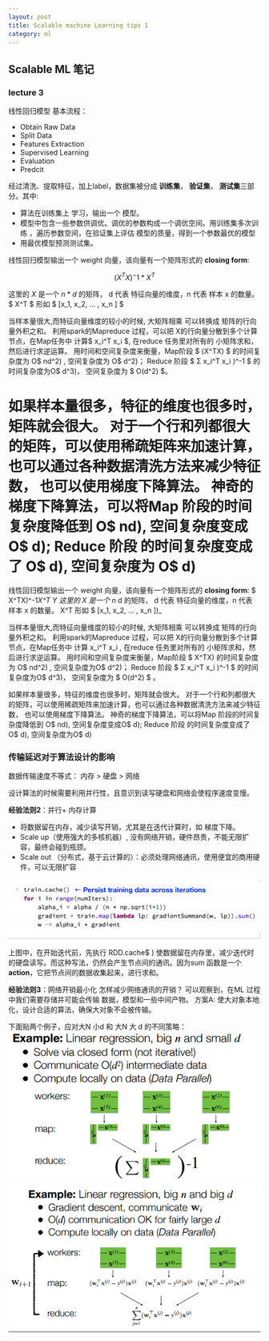 ```yaml
---
layout: post
title: Scalable machine Learning tips 1 
category: ml
--- 
```

## Scalable ML 笔记
### lecture 3
线性回归模型
基本流程：
- Obtain Raw Data
- Split Data
- Features Extraction
- Supervised Learning
- Evaluation
- Predcit

经过清洗、提取特征，加上label，数据集被分成 **训练集**， **验证集**， **测试集**三部分。其中:
- 算法在训练集上 学习，输出一个 模型。
- 模型中包含一些参数供调优。调优的参数构成一个调优空间。用训练集多次训练 ，遍历参数空间，在验证集上评估 模型的质量，得到一个参数最优的模型
- 用最优模型预测测试集。

线性回归模型输出一个 weight 向量，该向量有一个矩阵形式的 **closing form**: 

$$ (X^TX)^-1*X^T$$

这里的 $X$ 是一个 $n*d$ 的矩阵， d 代表 特征向量的维度，n 代表 样本 x 的数量。 $ X^T $ 形如 
$ [x_1, x_2, ... , x_n ] $

当样本量很大,而特征向量维度的较小的时候,
大矩阵相乘 可以转换成 矩阵的行向量外积之和。
利用spark的Mapreduce 过程，可以把 X的行向量分散到多个计算节点，在Map任务中 计算$ x_i^T x_i $,  在reduce 任务里对所有的 小矩阵求和，然后进行求逆运算。
用时间和空间复杂度来衡量，Map阶段  $ (X^TX) $ 的时间复杂度为 O$ nd^2) , 空间复杂度为 O$ d^2)；
 Reduce 阶段 $ Σ x_i^T x_i )^-1 $ 的时间复杂度为O$ d^3)， 空间复杂度为 $ O(d^2) $。

如果样本量很多，特征的维度也很多时，矩阵就会很大。
对于一个行和列都很大的矩阵，可以使用稀疏矩阵来加速计算，也可以通过各种数据清洗方法来减少特征数， 也可以使用梯度下降算法。
神奇的梯度下降算法，可以将Map 阶段的时间复杂度降低到 O$ nd), 空间复杂度变成 O$ d);
Reduce 阶段 的时间复杂度变成了 O$ d), 空间复杂度为 O$ d)
=======
线性回归模型输出一个 weight 向量，该向量有一个矩阵形式的 **closing form**:  $ X^TX)^-1*X^T Y 
这里的 X 是一个 n* d 的矩阵， d 代表 特征向量的维度，n 代表 样本 x 的数量。  X^T  形如 \$ [x_1, x_2, ... , x_n ]\)_

当样本量很大,而特征向量维度的较小的时候,
大矩阵相乘 可以转换成 矩阵的行向量外积之和。
利用spark的Mapreduce 过程，可以把 X的行向量分散到多个计算节点，在Map任务中 计算 x_i^T x_i ,  在reduce 任务里对所有的 小矩阵求和，然后进行求逆运算。
用时间和空间复杂度来衡量，Map阶段  $ X^TX)  的时间复杂度为 O$ nd^2) , 空间复杂度为O$ d^2)；
 Reduce 阶段  $ Σ x_i^T x_i )^-1 $ 的时间复杂度为O$ d^3)， 空间复杂度为 $ O(d^2) $ 。

如果样本量很多，特征的维度也很多时，矩阵就会很大。
对于一个行和列都很大的矩阵，可以使用稀疏矩阵来加速计算，也可以通过各种数据清洗方法来减少特征数， 也可以使用梯度下降算法。
神奇的梯度下降算法，可以将Map 阶段的时间复杂度降低到 O$ nd), 空间复杂度变成O$ d);
Reduce 阶段 的时间复杂度变成了 O$ d), 空间复杂度为O$ d)


### 传输延迟对于算法设计的影响
数据传输速度不等式：
内存 > 硬盘 > 网络

设计算法的时候需要利用并行性，且意识到读写硬盘和网络会使程序速度变慢。

**经验法则2**：并行+ 内存计算
- 将数据留在内存，减少读写开销，尤其是在迭代计算时，如 梯度下降。
- Scale up（使用强大的多核机器）, 没有网络开销，硬件昂贵，不能无限扩容，最终会碰到瓶颈。
- Scale out （分布式，基于云计算的）：必须处理网络通讯，使用便宜的商用硬件，可以无限扩容

![Alt text](/img/persist.png)

上图中，在开始迭代前，先执行 RDD.cache$ ) 使数据留在内存里，减少迭代时的硬盘读写。而这种写法，仍然会产生节点间的通讯。因为sum 函数是一个 **action**，它把节点间的数据收集起来，进行求和。


**经验法则3**：网络开销最小化
怎样减少网络通讯的开销？
可以观察到，在ML 过程中我们需要存储并可能会传输 数据，模型和一些中间产物。
方案A: 使大对象本地化，设计合适的算法，确保大对象不会被传输。

下面贴两个例子，应对大N 小d 和 大N 大 d 的不同策略：
![Alt text](/img/bnsd.png)
![Alt text](/img/bnbd.png)

